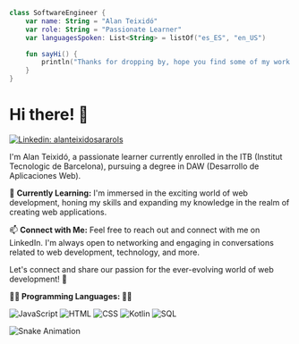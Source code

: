 ```kotlin
class SoftwareEngineer {
    var name: String = "Alan Teixidó"
    var role: String = "Passionate Learner"
    var languagesSpoken: List<String> = listOf("es_ES", "en_US")

    fun sayHi() {
        println("Thanks for dropping by, hope you find some of my work interesting.")
    }
}
```

# Hi there! 👋

[![Linkedin: alanteixidosararols](https://img.shields.io/badge/-alanteixidosararols-blue?style=flat-square&logo=Linkedin&logoColor=white&link=https://www.linkedin.com/in/alanteixidosararols)](https://www.linkedin.com/in/alanteixidosararols)


I'm Alan Teixidó, a passionate learner currently enrolled in the ITB (Institut Tecnologic de Barcelona), pursuing a degree in DAW (Desarrollo de Aplicaciones Web).

🌱 **Currently Learning:**
I'm immersed in the exciting world of web development, honing my skills and expanding my knowledge in the realm of creating web applications.

📫 **Connect with Me:**
Feel free to reach out and connect with me on LinkedIn. I'm always open to networking and engaging in conversations related to web development, technology, and more.

Let's connect and share our passion for the ever-evolving world of web development! 🚀


**👨‍💻 Programming Languages: 👨‍💻**

![JavaScript](https://img.shields.io/badge/Code-JavaScript-informational?style=flat&logo=java&logoColor=white&color=6aa6f8)
![HTML](https://img.shields.io/badge/Code-HTML-informational?style=flat&logo=java&logoColor=white&color=6aa6f8)
![CSS](https://img.shields.io/badge/Code-CSS-informational?style=flat&logo=java&logoColor=white&color=6aa6f8)
![Kotlin](https://img.shields.io/badge/Code-Kotlin-informational?style=flat&logo=java&logoColor=white&color=6aa6f8)
![SQL](https://img.shields.io/badge/Code-SQL-informational?style=flat&logo=java&logoColor=white&color=6aa6f8)


![Snake Animation](./snake.yml)

